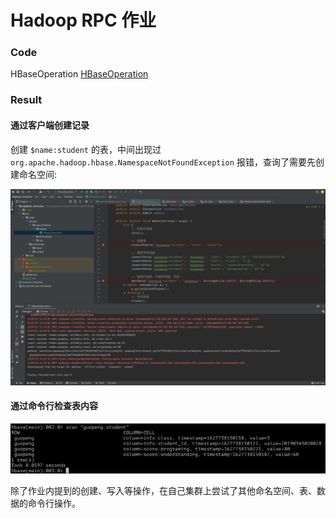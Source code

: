 # Hadoop RPC 作业

### Code


HBaseOperation [HBaseOperation](../../bigdata-exercise/src/main/java/org/n0nb0at/hbase/HBaseOperation.java)

### Result

#### 通过客户端创建记录

创建 `$name:student` 的表，中间出现过 `org.apache.hadoop.hbase.NamespaceNotFoundException` 报错，查询了需要先创建命名空间:

![create](create.png)

#### 通过命令行检查表内容

![scan](scan.png)

除了作业内提到的创建、写入等操作，在自己集群上尝试了其他命名空间、表、数据的命令行操作。
